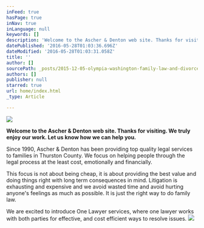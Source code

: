 ```yaml
---
inFeed: true
hasPage: true
inNav: true
inLanguage: null
keywords: []
description: 'Welcome to the Ascher & Denton web site. Thanks for visiting. We truly enjoy our work. Let us know how we can help you.'
datePublished: '2016-05-28T01:03:36.696Z'
dateModified: '2016-05-28T01:03:31.058Z'
title: ''
author: []
sourcePath: _posts/2015-12-05-olympia-washington-family-law-and-divorce-lawyers.md
authors: []
publisher: null
starred: true
url: home/index.html
_type: Article

---
```

![](https://the-grid-user-content.s3-us-west-2.amazonaws.com/d31a22e3-af78-4fef-b80d-2932dcdf7469.jpg)

**Welcome to the Ascher & Denton web site. Thanks for visiting. We truly enjoy our work. Let us know how we can help you.**

Since 1990, Ascher & Denton has been providing top quality legal services to families in Thurston County. We focus on helping people through the legal process at the least cost, emotionally and financially.

This focus is not about being cheap, it is about providing the best value and doing things right with long term consequences in mind. Litigation is exhausting and expensive and we avoid wasted time and avoid hurting anyone's feelings as much as possible. It is just the right way to do family law.

We are excited to introduce One Lawyer services, where one lawyer works with both parties for effective, and cost efficient ways to resolve issues.
![](https://the-grid-user-content.s3-us-west-2.amazonaws.com/415b432b-0356-4ba9-a01a-9843a350f0c8.jpg)